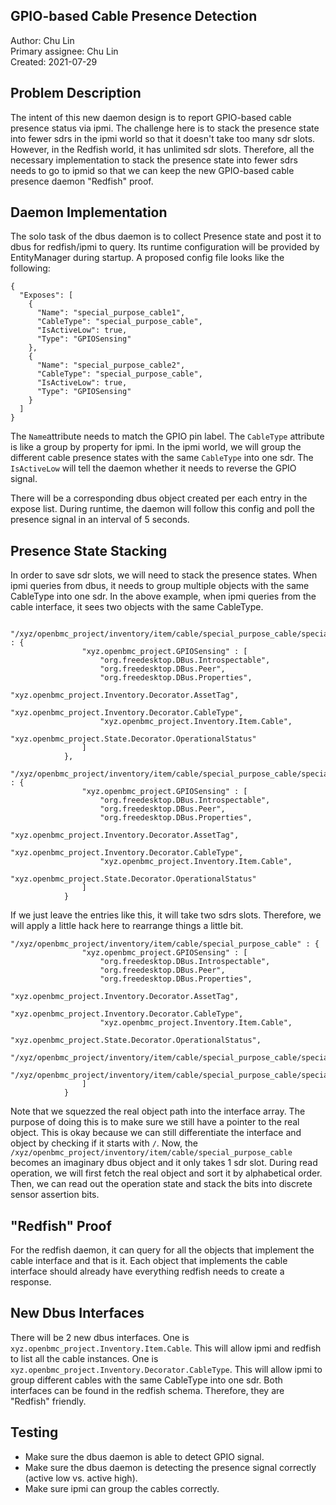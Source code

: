 ## GPIO-based Cable Presence Detection
Author:
  Chu Lin
\
Primary assignee:
  Chu Lin
\
Created:
  2021-07-29
## Problem Description
The intent of this new daemon design is to report GPIO-based cable presence status via ipmi. The challenge here is to stack the presence state into fewer sdrs in the ipmi world so that it doesn't take too many sdr slots. However, in the Redfish world, it has unlimited sdr slots. Therefore, all the necessary implementation to stack the presence state into fewer sdrs needs to go to ipmid so that we can keep the new GPIO-based cable presence daemon "Redfish" proof.

## Daemon Implementation
The solo task of the dbus daemon is to collect Presence state and post it to dbus for redfish/ipmi to query. Its runtime configuration will be provided by EntityManager during startup. A proposed config file looks like the following:
```
{
  "Exposes": [
    {
      "Name": "special_purpose_cable1",
      "CableType": "special_purpose_cable",
      "IsActiveLow": true,
      "Type": "GPIOSensing"
    },
    {
      "Name": "special_purpose_cable2",
      "CableType": "special_purpose_cable",
      "IsActiveLow": true,
      "Type": "GPIOSensing"
    }
  ]
}
```
The `Name`attribute needs to match the GPIO pin label. The `CableType` attribute is like a group by property for ipmi. In the ipmi world, we will group the different cable presence states with the same `CableType` into one sdr. The `IsActiveLow` will tell the daemon whether it needs to reverse the GPIO signal.

There will be a corresponding dbus object created per each entry in the expose list. During runtime, the daemon will follow this config and poll the presence signal in an interval of 5 seconds.

## Presence State Stacking
In order to save sdr slots, we will need to stack the presence states. When ipmi queries from dbus, it needs to group multiple objects with the same CableType into one sdr. In the above example, when ipmi queries from the cable interface, it sees two objects with the same CableType.
```
			"/xyz/openbmc_project/inventory/item/cable/special_purpose_cable/special_purpose_cable1" : {
				"xyz.openbmc_project.GPIOSensing" : [
					"org.freedesktop.DBus.Introspectable",
					"org.freedesktop.DBus.Peer",
					"org.freedesktop.DBus.Properties",
					"xyz.openbmc_project.Inventory.Decorator.AssetTag",
					"xyz.openbmc_project.Inventory.Decorator.CableType",
					"xyz.openbmc_project.Inventory.Item.Cable",
					"xyz.openbmc_project.State.Decorator.OperationalStatus"
				]
			},
			"/xyz/openbmc_project/inventory/item/cable/special_purpose_cable/special_purpose_cable2" : {
				"xyz.openbmc_project.GPIOSensing" : [
					"org.freedesktop.DBus.Introspectable",
					"org.freedesktop.DBus.Peer",
					"org.freedesktop.DBus.Properties",
					"xyz.openbmc_project.Inventory.Decorator.AssetTag",
					"xyz.openbmc_project.Inventory.Decorator.CableType",
					"xyz.openbmc_project.Inventory.Item.Cable",
					"xyz.openbmc_project.State.Decorator.OperationalStatus"
				]
			}
```
If we just leave the entries like this, it will take two sdrs slots. Therefore, we will apply a little hack here to rearrange things a little bit.
```
"/xyz/openbmc_project/inventory/item/cable/special_purpose_cable" : {
				"xyz.openbmc_project.GPIOSensing" : [
					"org.freedesktop.DBus.Introspectable",
					"org.freedesktop.DBus.Peer",
					"org.freedesktop.DBus.Properties",
					"xyz.openbmc_project.Inventory.Decorator.AssetTag",
					"xyz.openbmc_project.Inventory.Decorator.CableType",
					"xyz.openbmc_project.Inventory.Item.Cable",
					"xyz.openbmc_project.State.Decorator.OperationalStatus",
                    "/xyz/openbmc_project/inventory/item/cable/special_purpose_cable/special_purpose_cable1",
                    "/xyz/openbmc_project/inventory/item/cable/special_purpose_cable/special_purpose_cable2"
				]
			}
```
Note that we squezzed the real object path into the interface array.  The purpose of doing this is to make sure we still have a pointer to the real object. This is okay because we can still differentiate the interface and object by checking if it starts with `/`. Now, the `/xyz/openbmc_project/inventory/item/cable/special_purpose_cable` becomes an imaginary dbus object and it only takes 1 sdr slot. During read operation, we will first fetch the real object and sort it by alphabetical order. Then, we can read out the operation state and stack the bits into discrete sensor assertion bits.

## "Redfish" Proof
For the redfish daemon, it can query for all the objects that implement the cable interface and that is it. Each object that implements the cable interface should already have everything redfish needs to create a response.

## New Dbus Interfaces
There will be 2 new dbus interfaces. One is `xyz.openbmc_project.Inventory.Item.Cable`. This will allow ipmi and redfish to list all the cable instances. One is `xyz.openbmc_project.Inventory.Decorator.CableType`. This will allow ipmi to group different cables with the same CableType into one sdr. Both interfaces can be found in the redfish schema. Therefore, they are "Redfish" friendly.

## Testing
* Make sure the dbus daemon is able to detect GPIO signal.
* Make sure the dbus daemon is detecting the presence signal correctly (active low vs. active high).
* Make sure ipmi can group the cables correctly.


